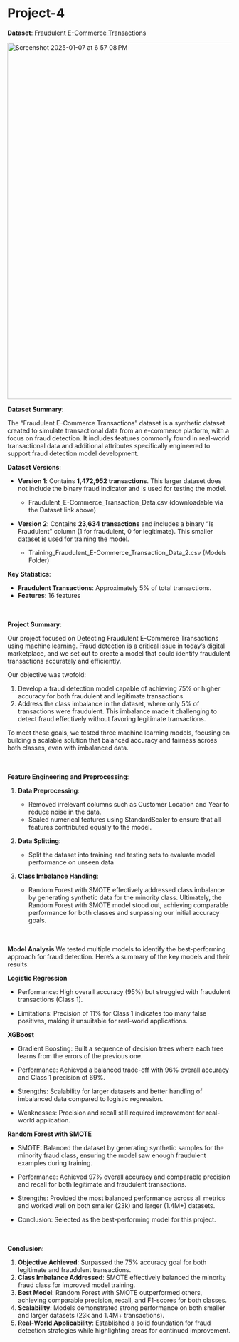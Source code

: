 # Project-4

**Dataset**: [Fraudulent E-Commerce Transactions](https://www.kaggle.com/datasets/shriyashjagtap/fraudulent-e-commerce-transactions/data?select=Fraudulent_E-Commerce_Transaction_Data_2.csv)

<img width="800" alt="Screenshot 2025-01-07 at 6 57 08 PM" src="https://github.com/user-attachments/assets/8ba82b1c-1c57-4b90-9316-9ca8c2ae3de1" />

**Dataset Summary**:

The “Fraudulent E-Commerce Transactions” dataset is a synthetic dataset created to simulate transactional data from an e-commerce platform, with a focus on fraud detection. It includes features commonly found in real-world transactional data and additional attributes specifically engineered to support fraud detection model development.

  **Dataset Versions**:

  - **Version 1**: Contains **1,472,952 transactions**. This larger dataset does not include the binary fraud indicator and is used for testing the model.
    
     - Fraudulent_E-Commerce_Transaction_Data.csv (downloadable via the Dataset link above)
    
  - **Version 2**: Contains **23,634 transactions** and includes a binary “Is Fraudulent” column (1 for fraudulent, 0 for legitimate). This smaller dataset is used for training the model.
    
     - Training_Fraudulent_E-Commerce_Transaction_Data_2.csv (Models Folder)

  **Key Statistics**:

  - **Fraudulent Transactions**: Approximately 5% of total transactions.
  - **Features**: 16 features

<br><br>
**Project Summary**:

Our project focused on Detecting Fraudulent E-Commerce Transactions using machine learning. Fraud detection is a critical issue in today’s digital marketplace, and we set out to create a model that could identify fraudulent transactions accurately and efficiently.

Our objective was twofold:
1. Develop a fraud detection model capable of achieving 75% or higher accuracy for both fraudulent and legitimate transactions.
2. Address the class imbalance in the dataset, where only 5% of transactions were fraudulent. This imbalance made it challenging to detect fraud effectively without favoring legitimate transactions.

To meet these goals, we tested three machine learning models, focusing on building a scalable solution that balanced accuracy and fairness across both classes, even with imbalanced data.

<br><br>
**Feature Engineering and Preprocessing**:

 1. **Data Preprocessing**:
    - Removed irrelevant columns such as Customer Location and Year to reduce noise in the data.
    - Scaled numerical features using StandardScaler to ensure that all features contributed equally to the model.

 2. **Data Splitting**:
    - Split the dataset into training and testing sets to evaluate model performance on unseen data

 3. **Class Imbalance Handling**:
    - Random Forest with SMOTE effectively addressed class imbalance by generating synthetic data for the minority class. Ultimately, the Random Forest with SMOTE model stood out, achieving comparable performance for both classes and surpassing our initial accuracy goals.

<br><br>
**Model Analysis**
We tested multiple models to identify the best-performing approach for fraud detection. Here’s a summary of the key models and their results:

 **Logistic Regression**

 - Performance: High overall accuracy (95%) but struggled with fraudulent transactions (Class 1).

 - Limitations: Precision of 11% for Class 1 indicates too many false positives, making it unsuitable for real-world applications.

 **XGBoost**

 - Gradient Boosting: Built a sequence of decision trees where each tree learns from the errors of the previous one.

 - Performance: Achieved a balanced trade-off with 96% overall accuracy and Class 1 precision of 69%.

 - Strengths: Scalability for larger datasets and better handling of imbalanced data compared to logistic regression.

 - Weaknesses: Precision and recall still required improvement for real-world application.

 **Random Forest with SMOTE**

 - SMOTE: Balanced the dataset by generating synthetic samples for the minority fraud class, ensuring the model saw enough fraudulent examples during training.

 - Performance: Achieved 97% overall accuracy and comparable precision and recall for both legitimate and fraudulent transactions.

 - Strengths: Provided the most balanced performance across all metrics and worked well on both smaller (23k) and larger (1.4M+) datasets.

 - Conclusion: Selected as the best-performing model for this project.

<br><br>
**Conclusion**:

  1. **Objective Achieved**: Surpassed the 75% accuracy goal for both legitimate and fraudulent transactions.
  2. **Class Imbalance Addressed**: SMOTE effectively balanced the minority fraud class for improved model training.
  3. **Best Model**: Random Forest with SMOTE outperformed others, achieving comparable precision, recall, and F1-scores for both classes.
  4. **Scalability**: Models demonstrated strong performance on both smaller and larger datasets (23k and 1.4M+ transactions).
  5. **Real-World Applicability**: Established a solid foundation for fraud detection strategies while highlighting areas for continued improvement.








